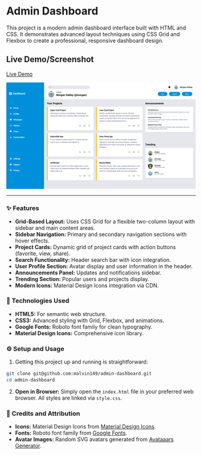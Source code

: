 # Admin Dashboard

This project is a modern admin dashboard interface built with HTML and CSS. It demonstrates advanced layout techniques using CSS Grid and Flexbox to create a professional, responsive dashboard design.

## Live Demo/Screenshot

[Live Demo](https://yourusername.github.io/admin-dashboard/)

![Screenshot of the Admin Dashboard](./assets/preview.png)

---

### ✨ Features

- **Grid-Based Layout:** Uses CSS Grid for a flexible two-column layout with sidebar and main content areas.
- **Sidebar Navigation:** Primary and secondary navigation sections with hover effects.
- **Project Cards:** Dynamic grid of project cards with action buttons (favorite, view, share).
- **Search Functionality:** Header search bar with icon integration.
- **User Profile Section:** Avatar display and user information in the header.
- **Announcements Panel:** Updates and notifications sidebar.
- **Trending Section:** Popular users and projects display.
- **Modern Icons:** Material Design Icons integration via CDN.

### 🚀 Technologies Used

- **HTML5:** For semantic web structure.
- **CSS3:** Advanced styling with Grid, Flexbox, and animations.
- **Google Fonts:** Roboto font family for clean typography.
- **Material Design Icons:** Comprehensive icon library.

### ⚙️ Setup and Usage

1. Getting this project up and running is straightforward:

```bash
git clone git@github.com:malvin149/admin-dashboard.git
cd admin-dashboard
```

2. **Open in Browser:** Simply open the `index.html` file in your preferred web browser. All styles are linked via `style.css`.

### 🤝 Credits and Attribution

- **Icons:** Material Design Icons from [Material Design Icons](https://materialdesignicons.com/).
- **Fonts:** Roboto font family from [Google Fonts](https://fonts.google.com/specimen/Roboto).
- **Avatar Images:** Random SVG avatars generated from [Avataaars Generator](https://getavataaars.com/).

